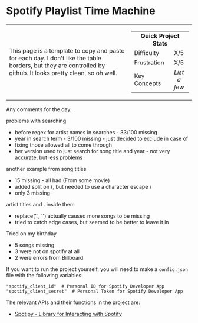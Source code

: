 # Spotify Playlist Time Machine

<table border='0'>
<tr>
  <td>
  This page is a template to copy and paste for each day. I don't like the table borders, but they are controlled by github. It looks pretty clean, so oh well.
  </td>
  <td>
    <div>
      <table>
        <tr>
          <td align='center' colspan="2"><strong>Quick Project Stats</strong></td>
        </tr>
        <tr>
          <td>Difficulty</td>
          <td align='center'>X/5</td>
        </tr>
        <tr>
          <td>Frustration</td>
          <td align='center'>X/5</td>
        </tr>
        <tr>
          <td>Key Concepts</td>
          <td align='center'><em>List a few</em></td>
        </tr>
      </table>
    </div>
  </td>
</tr>
</table>


Any comments for the day.

problems with searching

- before regex for artist names in searches - 33/100 missing
- year in search term - 3/100 missing - just decided to exclude in case of 
- fixing those allowed all to come through
- her version used to just search for song title and year - not very accurate, but less problems 

another example from song titles
- 15 missing - all had (From some movie)
- added split  on (, but needed to use a character escape \
- only 3 missing

artist titles and . inside them
- replace('.', '') actually caused more songs to be missing
- tried to catch edge cases, but seemed to be better to leave it in

Tried on my birthday
- 5 songs missing
- 3 were not on spotify at all
- 2 were errors from Billboard

If you want to run the project yourself, you will need to make a `config.json` file with the following variables:

    "spotify_client_id"  # Personal ID for Spotify Developer App
    "spotify_client_secret"  # Personal Token for Spotify Developer App

The relevant APIs and their functions in the project are:
- [Spotipy - Library for Interacting with Spotify](https://spotipy.readthedocs.io/en/latest/)
